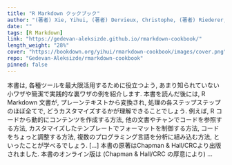 ```yaml
---
title: "R Markdown クックブック"
author: "(著者) Xie, Yihui, (著者) Dervieux, Christophe, (著者) Riederer, Emily, (翻訳者) Katagiri, Satoshi (片桐 智志)"
date: ""
tags: [R Markdown]
link: "https://gedevan-aleksizde.github.io/rmarkdown-cookbook/"
length_weight: "28%"
cover: "https://bookdown.org/yihui/rmarkdown-cookbook/images/cover.png"
repo: "Gedevan-Aleksizde/rmarkdown-cookbook"
pinned: false
---
```


本書は, 各種ツールを最大限活用するために役立つよう, あまり知られていない小ワザや簡潔で実践的な裏ワザの例を紹介します. 本書を読んだ後には, R Markdown 文書が, プレーンテキストから変換され, 処理の各ステップステップのほぼ全てで, どうカスタマイズするかが理解できることでしょう. 例えば, R コードから動的にコンテンツを作成する方法, 他の文書やチャンでコードを参照する方法, カスタマイズしたテンプレートでフォーマットを制御する方法, コードをちょっと調整する方法, 複数のプログラミング言語を分析に組み込む方法, といったことが学べるでしょう. [...] 本書の原著はChapman & Hall/CRCより出版されました. 本書のオンライン版は (Chapman & Hall/CRC の厚意により)  ...
